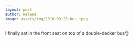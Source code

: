 ```yaml
---
layout: post
author: Helena
image: assets/img/2018-09-20-bus.jpeg
---
```


I finally sat in the front seat on top of a double-decker bus👌
